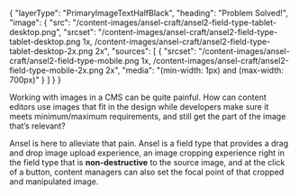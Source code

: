 {
    "layerType": "PrimaryImageTextHalfBlack",
    "heading": "Problem Solved!",
    "image": {
        "src": "/content-images/ansel-craft/ansel2-field-type-tablet-desktop.png",
        "srcset": "/content-images/ansel-craft/ansel2-field-type-tablet-desktop.png 1x, /content-images/ansel-craft/ansel2-field-type-tablet-desktop-2x.png 2x",
        "sources": [
            {
                "srcset": "/content-images/ansel-craft/ansel2-field-type-mobile.png 1x, /content-images/ansel-craft/ansel2-field-type-mobile-2x.png 2x",
                "media": "(min-width: 1px) and (max-width: 700px)"
            }
       ]
    }
}

Working with images in a CMS can be quite painful. How can content editors use images that fit in the design while developers make sure it meets minimum/maximum requirements, and still get the part of the image that’s relevant?

Ansel is here to alleviate that pain. Ansel is a field type that provides a drag and drop image upload experience, an image cropping experience right in the field type that is **non-destructive** to the source image, and at the click of a button, content managers can also set the focal point of that cropped and manipulated image.
